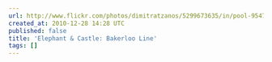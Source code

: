 ```yaml
---
url: http://www.flickr.com/photos/dimitratzanos/5299673635/in/pool-95477519@N00
created_at: 2010-12-28 14:28 UTC
published: false
title: 'Elephant & Castle: Bakerloo Line'
tags: []
---
```



